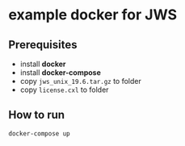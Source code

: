 # example docker for JWS

## Prerequisites

* install **docker**
* install **docker-compose**
* copy `jws_unix_19.6.tar.gz` to folder
* copy `license.cxl` to folder

## How to run

`docker-compose up`
